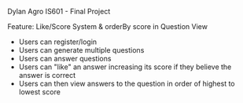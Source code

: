 Dylan Agro IS601 - Final Project

Feature: Like/Score System & orderBy score in Question View

- Users can register/login
- Users can generate multiple questions
- Users can answer questions
- Users can "like" an answer increasing its score if they believe the answer is correct
- Users can then view answers to the question in order of highest to lowest score 